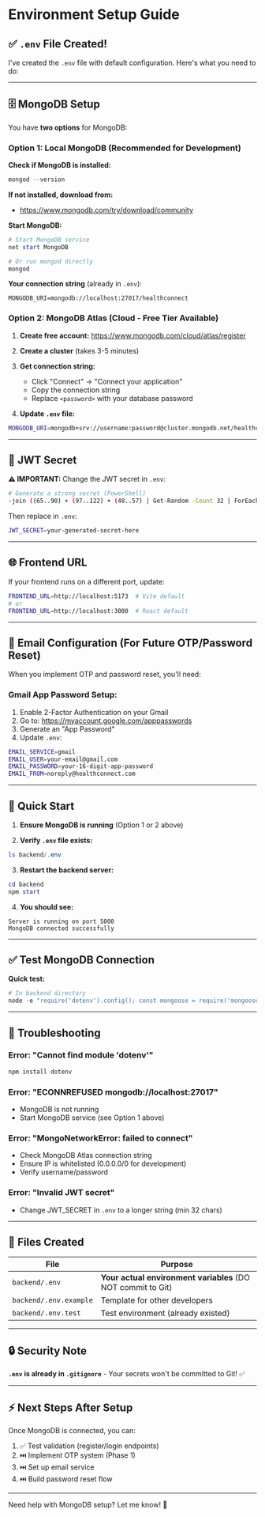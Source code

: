 # Environment Setup Guide

## ✅ `.env` File Created!

I've created the `.env` file with default configuration. Here's what you need to do:

---

## 🗄️ MongoDB Setup

You have **two options** for MongoDB:

### Option 1: Local MongoDB (Recommended for Development)

**Check if MongoDB is installed:**
```powershell
mongod --version
```

**If not installed, download from:**
- https://www.mongodb.com/try/download/community

**Start MongoDB:**
```powershell
# Start MongoDB service
net start MongoDB

# Or run mongod directly
mongod
```

**Your connection string** (already in `.env`):
```
MONGODB_URI=mongodb://localhost:27017/healthconnect
```

### Option 2: MongoDB Atlas (Cloud - Free Tier Available)

1. **Create free account:** https://www.mongodb.com/cloud/atlas/register
2. **Create a cluster** (takes 3-5 minutes)
3. **Get connection string:**
   - Click "Connect" → "Connect your application"
   - Copy the connection string
   - Replace `<password>` with your database password

4. **Update `.env` file:**
```bash
MONGODB_URI=mongodb+srv://username:password@cluster.mongodb.net/healthconnect
```

---

## 🔑 JWT Secret

**⚠️ IMPORTANT:** Change the JWT secret in `.env`:

```bash
# Generate a strong secret (PowerShell)
-join ((65..90) + (97..122) + (48..57) | Get-Random -Count 32 | ForEach-Object {[char]$_})
```

Then replace in `.env`:
```bash
JWT_SECRET=your-generated-secret-here
```

---

## 🌐 Frontend URL

If your frontend runs on a different port, update:
```bash
FRONTEND_URL=http://localhost:5173  # Vite default
# or
FRONTEND_URL=http://localhost:3000  # React default
```

---

## 📧 Email Configuration (For Future OTP/Password Reset)

When you implement OTP and password reset, you'll need:

### Gmail App Password Setup:
1. Enable 2-Factor Authentication on your Gmail
2. Go to: https://myaccount.google.com/apppasswords
3. Generate an "App Password"
4. Update `.env`:

```bash
EMAIL_SERVICE=gmail
EMAIL_USER=your-email@gmail.com
EMAIL_PASSWORD=your-16-digit-app-password
EMAIL_FROM=noreply@healthconnect.com
```

---

## 🚀 Quick Start

1. **Ensure MongoDB is running** (Option 1 or 2 above)

2. **Verify `.env` file exists:**
```powershell
ls backend/.env
```

3. **Restart the backend server:**
```powershell
cd backend
npm start
```

4. **You should see:**
```
Server is running on port 5000
MongoDB connected successfully
```

---

## ✅ Test MongoDB Connection

**Quick test:**
```powershell
# In backend directory
node -e "require('dotenv').config(); const mongoose = require('mongoose'); mongoose.connect(process.env.MONGODB_URI).then(() => console.log('✅ MongoDB Connected')).catch(err => console.log('❌ Error:', err.message))"
```

---

## 🐛 Troubleshooting

### Error: "Cannot find module 'dotenv'"
```powershell
npm install dotenv
```

### Error: "ECONNREFUSED mongodb://localhost:27017"
- MongoDB is not running
- Start MongoDB service (see Option 1 above)

### Error: "MongoNetworkError: failed to connect"
- Check MongoDB Atlas connection string
- Ensure IP is whitelisted (0.0.0.0/0 for development)
- Verify username/password

### Error: "Invalid JWT secret"
- Change JWT_SECRET in `.env` to a longer string (min 32 chars)

---

## 📁 Files Created

| File | Purpose |
|------|---------|
| `backend/.env` | **Your actual environment variables** (DO NOT commit to Git) |
| `backend/.env.example` | Template for other developers |
| `backend/.env.test` | Test environment (already existed) |

---

## 🔒 Security Note

**`.env` is already in `.gitignore`** - Your secrets won't be committed to Git! ✅

---

## ⚡ Next Steps After Setup

Once MongoDB is connected, you can:
1. ✅ Test validation (register/login endpoints)
2. ⏭️ Implement OTP system (Phase 1)
3. ⏭️ Set up email service
4. ⏭️ Build password reset flow

---

Need help with MongoDB setup? Let me know! 🚀
